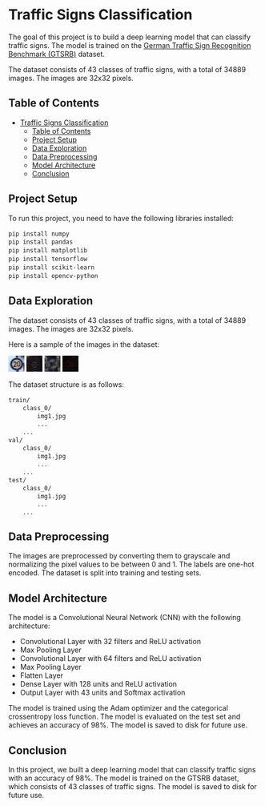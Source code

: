 # Traffic Signs Classification

The goal of this project is to build a deep learning model that can classify traffic signs. The model is trained on the [German Traffic Sign Recognition Benchmark (GTSRB)](http://benchmark.ini.rub.de/?section=gtsrb&subsection=dataset) dataset.

The dataset consists of 43 classes of traffic signs, with a total of 34889 images. The images are 32x32 pixels.

## Table of Contents

- [Traffic Signs Classification](#traffic-signs-classification)
	- [Table of Contents](#table-of-contents)
	- [Project Setup](#project-setup)
	- [Data Exploration](#data-exploration)
	- [Data Preprocessing](#data-preprocessing)
	- [Model Architecture](#model-architecture)
	- [Conclusion](#conclusion)

## Project Setup

To run this project, you need to have the following libraries installed:

``` bash
pip install numpy
pip install pandas
pip install matplotlib
pip install tensorflow
pip install scikit-learn
pip install opencv-python
```

## Data Exploration

The dataset consists of 43 classes of traffic signs, with a total of 34889 images. The images are 32x32 pixels.

Here is a sample of the images in the dataset:

![Traffic Signs 20km](./media/img/traffic_signs_20km.png) ![Traffic Signs 120km](./media/img/traffic_signs_120km.png) ![Traffic Signs nopassing](./media/img/traffic_signs_nopassing.png) ![Traffic Signs right](./media/img/traffic_signs_right.png)

The dataset structure is as follows:
```
train/
	class_0/
		img1.jpg
		...
	...
val/
	class_0/
		img1.jpg
		...
	...
test/
	class_0/
		img1.jpg
		...
	...
```

## Data Preprocessing

The images are preprocessed by converting them to grayscale and normalizing the pixel values to be between 0 and 1. The labels are one-hot encoded. The dataset is split into training and testing sets.

## Model Architecture

The model is a Convolutional Neural Network (CNN) with the following architecture:

- Convolutional Layer with 32 filters and ReLU activation
- Max Pooling Layer
- Convolutional Layer with 64 filters and ReLU activation
- Max Pooling Layer
- Flatten Layer
- Dense Layer with 128 units and ReLU activation
- Output Layer with 43 units and Softmax activation

The model is trained using the Adam optimizer and the categorical crossentropy loss function. The model is evaluated on the test set and achieves an accuracy of 98%. The model is saved to disk for future use.

## Conclusion

In this project, we built a deep learning model that can classify traffic signs with an accuracy of 98%. The model is trained on the GTSRB dataset, which consists of 43 classes of traffic signs. The model is saved to disk for future use.

